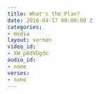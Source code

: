 ```yaml
---
title: What's the Plan?
date: 2016-04-17 00:00:00 Z
categories:
- media
layout: sermon
video_id:
- XW_p6dVDgdc
audio_id:
- none
verses:
- none
---
```


